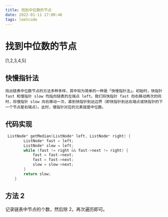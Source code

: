 ```yaml
---
title: 找到中位数的节点
date: 2022-01-11 17:00:46
tags: leetcode
---
```


# 找到中位数的节点

[1,2,3,4,5]

## 快慢指针法

```
找出链表中位数节点的方法多种多样，其中较为简单的一种是「快慢指针法」。初始时，快指针 fast 和慢指针 slow 均指向链表的左端点 left。我们将快指针 fast 向右移动两次的同时，将慢指针 slow 向右移动一次，直到快指针到达边界（即快指针到达右端点或快指针的下一个节点是右端点）。此时，慢指针对应的元素就是中位数。
```

## 代码实现

```c++
 ListNode* getMedian(ListNode* left, ListNode* right) {
        ListNode* fast = left;
        ListNode* slow = left;
        while (fast != right && fast->next != right) {
            fast = fast->next;
            fast = fast->next;
            slow = slow->next;
        }
        return slow;
    }

```

## 方法 2

记录链表中节点的个数，然后除 2，再次遍历即可。
